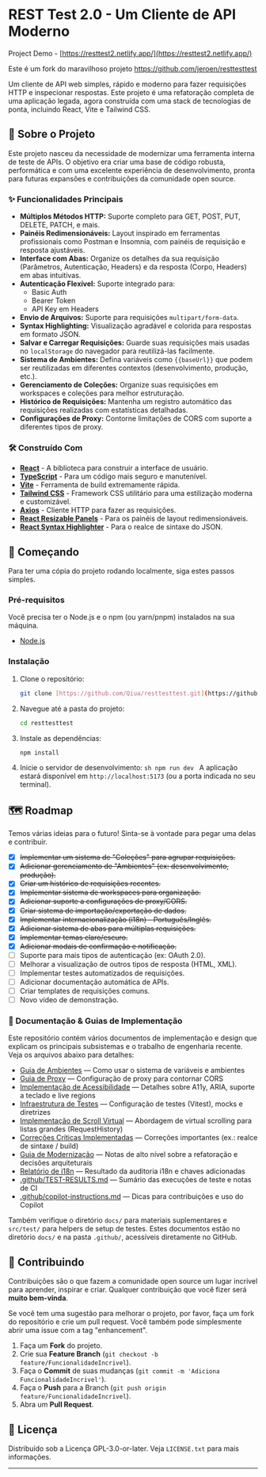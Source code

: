 # REST Test 2.0 - Um Cliente de API Moderno

Project Demo - [https://resttest2.netlify.app/](https://resttest2.netlify.app/)

Este é um fork do maravilhoso projeto https://github.com/jeroen/resttesttest

Um cliente de API web simples, rápido e moderno para fazer requisições HTTP e inspecionar respostas. Este projeto é uma refatoração completa de uma aplicação legada, agora construída com uma stack de tecnologias de ponta, incluindo React, Vite e Tailwind CSS.

## 🚀 Sobre o Projeto

Este projeto nasceu da necessidade de modernizar uma ferramenta interna de teste de APIs. O objetivo era criar uma base de código robusta, performática e com uma excelente experiência de desenvolvimento, pronta para futuras expansões e contribuições da comunidade open source.

### ✨ Funcionalidades Principais

- **Múltiplos Métodos HTTP:** Suporte completo para GET, POST, PUT, DELETE, PATCH, e mais.
- **Painéis Redimensionáveis:** Layout inspirado em ferramentas profissionais como Postman e Insomnia, com painéis de requisição e resposta ajustáveis.
- **Interface com Abas:** Organize os detalhes da sua requisição (Parâmetros, Autenticação, Headers) e da resposta (Corpo, Headers) em abas intuitivas.
- **Autenticação Flexível:** Suporte integrado para:
  - Basic Auth
  - Bearer Token
  - API Key em Headers
- **Envio de Arquivos:** Suporte para requisições `multipart/form-data`.
- **Syntax Highlighting:** Visualização agradável e colorida para respostas em formato JSON.
- **Salvar e Carregar Requisições:** Guarde suas requisições mais usadas no `localStorage` do navegador para reutilizá-las facilmente.
- **Sistema de Ambientes:** Defina variáveis como `{{baseUrl}}` que podem ser reutilizadas em diferentes contextos (desenvolvimento, produção, etc.).
- **Gerenciamento de Coleções:** Organize suas requisições em workspaces e coleções para melhor estruturação.
- **Histórico de Requisições:** Mantenha um registro automático das requisições realizadas com estatísticas detalhadas.
- **Configurações de Proxy:** Contorne limitações de CORS com suporte a diferentes tipos de proxy.

### 🛠️ Construído Com

- **[React](https://reactjs.org/)** - A biblioteca para construir a interface de usuário.
- **[TypeScript](https://www.typescriptlang.org/)** - Para um código mais seguro e manutenível.
- **[Vite](https://vitejs.dev/)** - Ferramenta de build extremamente rápida.
- **[Tailwind CSS](https://tailwindcss.com/)** - Framework CSS utilitário para uma estilização moderna e customizável.
- **[Axios](https://axios-http.com/)** - Cliente HTTP para fazer as requisições.
- **[React Resizable Panels](https://react-resizable-panels.com/)** - Para os painéis de layout redimensionáveis.
- **[React Syntax Highlighter](https://github.com/react-syntax-highlighter/react-syntax-highlighter)** - Para o realce de sintaxe do JSON.

## 🏁 Começando

Para ter uma cópia do projeto rodando localmente, siga estes passos simples.

### Pré-requisitos

Você precisa ter o Node.js e o npm (ou yarn/pnpm) instalados na sua máquina.

- [Node.js](https://nodejs.org/)

### Instalação

1.  Clone o repositório:
    ```sh
    git clone [https://github.com/Qiua/resttesttest.git](https://github.com/Qiua/resttesttest.git)
    ```
2.  Navegue até a pasta do projeto:
    ```sh
    cd resttesttest
    ```
3.  Instale as dependências:
    ```sh
    npm install
    ```
4.  Inicie o servidor de desenvolvimento:
    `sh
npm run dev
`
    A aplicação estará disponível em `http://localhost:5173` (ou a porta indicada no seu terminal).

## 🗺️ Roadmap

Temos várias ideias para o futuro! Sinta-se à vontade para pegar uma delas e contribuir.

- [x] ~~Implementar um sistema de "Coleções" para agrupar requisições.~~
- [x] ~~Adicionar gerenciamento de "Ambientes" (ex: desenvolvimento, produção).~~
- [x] ~~Criar um histórico de requisições recentes.~~
- [x] ~~Implementar sistema de workspaces para organização.~~
- [x] ~~Adicionar suporte a configurações de proxy/CORS.~~
- [x] ~~Criar sistema de importação/exportação de dados.~~
- [x] ~~Implementar internacionalização (i18n) - Português/Inglês.~~
- [x] ~~Adicionar sistema de abas para múltiplas requisições.~~
- [x] ~~Implementar temas claro/escuro.~~
- [x] ~~Adicionar modais de confirmação e notificação.~~
- [ ] Suporte para mais tipos de autenticação (ex: OAuth 2.0).
- [ ] Melhorar a visualização de outros tipos de resposta (HTML, XML).
- [ ] Implementar testes automatizados de requisições.
- [ ] Adicionar documentação automática de APIs.
- [ ] Criar templates de requisições comuns.
- [ ] Novo vídeo de demonstração.

### 📖 Documentação & Guias de Implementação

Este repositório contém vários documentos de implementação e design que explicam os principais subsistemas e o trabalho de engenharia recente. Veja os arquivos abaixo para detalhes:

- [Guia de Ambientes](docs/ENVIRONMENTS.pt-BR.md) — Como usar o sistema de variáveis e ambientes
- [Guia de Proxy](docs/CORS-PROXY-GUIDE.pt-BR.md) — Configuração de proxy para contornar CORS
- [Implementação de Acessibilidade](docs/ACCESSIBILITY-IMPLEMENTATION.md) — Detalhes sobre A11y, ARIA, suporte a teclado e live regions
- [Infraestrutura de Testes](docs/TESTING-INFRASTRUCTURE.md) — Configuração de testes (Vitest), mocks e diretrizes
- [Implementação de Scroll Virtual](docs/VIRTUAL-SCROLLING-IMPLEMENTATION.md) — Abordagem de virtual scrolling para listas grandes (RequestHistory)
- [Correções Críticas Implementadas](docs/CRITICAL-FIXES-IMPLEMENTED.md) — Correções importantes (ex.: realce de sintaxe / build)
- [Guia de Modernização](docs/MODERNIZATION-GUIDE.md) — Notas de alto nível sobre a refatoração e decisões arquiteturais
- [Relatório de i18n](docs/i18n-validation.md) — Resultado da auditoria i18n e chaves adicionadas
- [.github/TEST-RESULTS.md](.github/TEST-RESULTS.md) — Sumário das execuções de teste e notas de CI
- [.github/copilot-instructions.md](.github/copilot-instructions.md) — Dicas para contribuições e uso do Copilot

Também verifique o diretório `docs/` para materiais suplementares e `src/test/` para helpers de setup de testes. Estes documentos estão no diretório `docs/` e na pasta `.github/`, acessíveis diretamente no GitHub.

## 🤝 Contribuindo

Contribuições são o que fazem a comunidade open source um lugar incrível para aprender, inspirar e criar. Qualquer contribuição que você fizer será **muito bem-vinda**.

Se você tem uma sugestão para melhorar o projeto, por favor, faça um fork do repositório e crie um pull request. Você também pode simplesmente abrir uma issue com a tag "enhancement".

1.  Faça um **Fork** do projeto.
2.  Crie sua **Feature Branch** (`git checkout -b feature/FuncionalidadeIncrivel`).
3.  Faça o **Commit** de suas mudanças (`git commit -m 'Adiciona FuncionalidadeIncrivel'`).
4.  Faça o **Push** para a Branch (`git push origin feature/FuncionalidadeIncrivel`).
5.  Abra um **Pull Request**.

## 📄 Licença

Distribuído sob a Licença GPL-3.0-or-later. Veja `LICENSE.txt` para mais informações.

---
